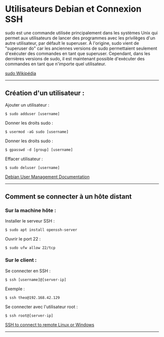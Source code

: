 # Utilisateurs Debian et Connexion SSH

sudo est une commande utilisée principalement dans les systèmes Unix qui permet aux utilisateurs de lancer des programmes avec les privilèges d'un autre utilisateur, par défault le superuser. À l'origine, sudo vient de "superuser do" car les anciennes versions de sudo permettaient seulement d'exécuter des commandes en tant que superuser. Cependant, dans les dernières versions de sudo, il est maintenant possible d'exécuter des commandes en tant que n'importe quel utilisateur.

[sudo Wikipédia](https://fr.wikipedia.org/wiki/Sudo)
___

## Création d'un utilisateur :

Ajouter un utilisateur :
```
$ sudo adduser [username]
```

Donner les droits sudo :
```
$ usermod -aG sudo [username]
```

Donner les droits sudo :
```
$ gpasswd -d [group] [username]
```

Effacer utilisateur :
```
$ sudo deluser [username]
```
[Debian User Management Documentation ](https://wiki.debian.org/UserAccounts)
___

## Comment se connecter à un hôte distant

### Sur la machine hôte :

Installer le serveur SSH :
```
$ sudo apt install openssh-server
```

Ouvrir le port 22 :
```
$ sudo ufw allow 22/tcp
```

### Sur le client :

Se connecter en SSH :
```
$ ssh [username]@[server-ip]
```

Exemple :
```
$ ssh theo@192.168.42.129
```

Se connecter avec l'utilisateur root :
```
$ ssh root@[server-ip]
```
[SSH to connect to remote Linux or Windows](https://phoenixnap.com/kb/ssh-to-connect-to-remote-server-linux-or-windows)
___
